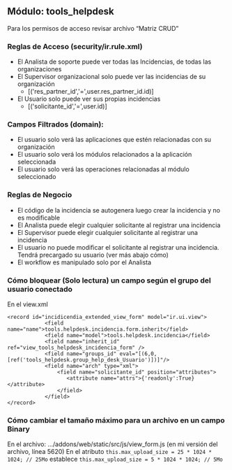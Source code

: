 ## Módulo: tools_helpdesk
Para los permisos de acceso revisar archivo “Matriz CRUD”

### Reglas de Acceso (security/ir.rule.xml)
* El Analista de soporte puede ver todas las Incidencias, de todas las organizaciones
* El Supervisor organizacional solo puede ver las incidencias de su organización
  * <field name="domain_force">[('res_partner_id','=',user.res_partner_id.id)]</field>
* El Usuario solo puede ver sus propias incidencias
  * <field name="domain_force">[('solicitante_id','=',user.id)]</field>


### Campos Filtrados (domain):
* El usuario solo verá las aplicaciones que estén relacionadas con su organización
* El usuario solo verá los módulos relacionados a la aplicación seleccionada
* El usuario solo verá las operaciones relacionadas al módulo seleccionado

### Reglas de Negocio
* El código de la incidencia se autogenera luego crear la incidencia y no es modificable
* El Analista puede elegir cualquier solicitante al registrar una incidencia
* El Supervisor puede elegir cualquier solicitante al registrar una incidencia
* El usuario no puede modificar el solicitante al registrar una incidencia. Tendrá precargado su usuario (ver más abajo cómo)
* El workflow es manipulado solo por el Analista

### Cómo bloquear (Solo lectura) un campo según el grupo del usuario conectado
 
En el view.xml
```
<record id="incidicendia_extended_view_form" model="ir.ui.view">
            <field name="name">tools.helpdesk.incidencia.form.inherit</field>
            <field name="model">tools.helpdesk.incidencia</field>
            <field name="inherit_id" ref="view_tools_helpdesk_incidencia_form" />
            <field name="groups_id" eval="[(6,0, [ref('tools_helpdesk.group_help_desk_Usuario')])]"/>
            <field name="arch" type="xml">                
                <field name="solicitante_id" position="attributes">
                   <attribute name="attrs">{'readonly':True}</attribute>                   
                </field>                
            </field>
</record>   
```

### Cómo cambiar el tamaño máximo para un archivo en un campo Binary

En el archivo: .../addons/web/static/src/js/view_form.js (en mi versión del archivo, línea 5620)
En el atributo `this.max_upload_size = 25 * 1024 * 1024; // 25Mo` establece
  `this.max_upload_size = 5 * 1024 * 1024; // 5Mo`
